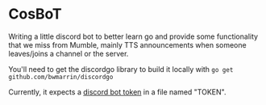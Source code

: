 # CosBoT

Writing a little discord bot to better learn go and provide some functionality that we miss from Mumble, mainly TTS announcements when someone leaves/joins a channel or the server.

You'll need to get the discordgo library to build it locally with ```go get github.com/bwmarrin/discordgo```

Currently, it expects a [discord bot token](https://discordapp.com/developers/docs/intro) in a file named "TOKEN". 
